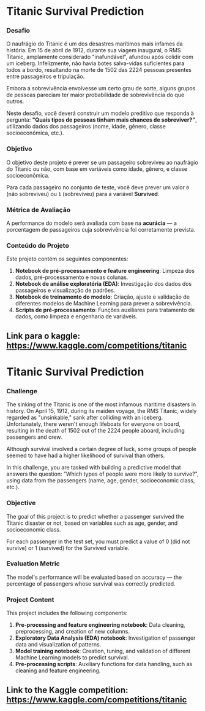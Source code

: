 # Titanic Survival Prediction

### Desafio
O naufrágio do Titanic é um dos desastres marítimos mais infames da história. Em 15 de abril de 1912, durante sua viagem inaugural, o RMS Titanic, amplamente considerado "inafundável", afundou após colidir com um iceberg. Infelizmente, não havia botes salva-vidas suficientes para todos a bordo, resultando na morte de 1502 das 2224 pessoas presentes entre passageiros e tripulação.

Embora a sobrevivência envolvesse um certo grau de sorte, alguns grupos de pessoas pareciam ter maior probabilidade de sobrevivência do que outros.

Neste desafio, você deverá construir um modelo preditivo que responda à pergunta: **"Quais tipos de pessoas tinham mais chances de sobreviver?"**, utilizando dados dos passageiros (nome, idade, gênero, classe socioeconômica, etc.).

### Objetivo
O objetivo deste projeto é prever se um passageiro sobreviveu ao naufrágio do Titanic ou não, com base em variáveis como idade, gênero, e classe socioeconômica.

Para cada passageiro no conjunto de teste, você deve prever um valor `0` (não sobreviveu) ou `1` (sobreviveu) para a variável **Survived**.

### Métrica de Avaliação
A performance do modelo será avaliada com base na **acurácia** — a porcentagem de passageiros cuja sobrevivência foi corretamente prevista.

### Conteúdo do Projeto
Este projeto contém os seguintes componentes:

1. **Notebook de pré-processamento e feature engineering**: Limpeza dos dados, pré-processamento e novas colunas.
2. **Notebook de análise exploratória (EDA)**: Investigação dos dados dos passageiros e visualização de padrões.
3. **Notebook de treinamento do modelo**: Criação, ajuste e validação de diferentes modelos de Machine Learning para prever a sobrevivência.
4. **Scripts de pré-processamento**: Funções auxiliares para tratamento de dados, como limpeza e engenharia de variáveis.


Link para o kaggle: https://www.kaggle.com/competitions/titanic
---

# Titanic Survival Prediction

### Challenge
The sinking of the Titanic is one of the most infamous maritime disasters in history. On April 15, 1912, during its maiden voyage, the RMS Titanic, widely regarded as "unsinkable," sank after colliding with an iceberg. Unfortunately, there weren't enough lifeboats for everyone on board, resulting in the death of 1502 out of the 2224 people aboard, including passengers and crew.

Although survival involved a certain degree of luck, some groups of people seemed to have had a higher likelihood of survival than others.

In this challenge, you are tasked with building a predictive model that answers the question: "Which types of people were more likely to survive?", using data from the passengers (name, age, gender, socioeconomic class, etc.).

### Objective
The goal of this project is to predict whether a passenger survived the Titanic disaster or not, based on variables such as age, gender, and socioeconomic class.

For each passenger in the test set, you must predict a value of 0 (did not survive) or 1 (survived) for the Survived variable.

### Evaluation Metric
The model's performance will be evaluated based on accuracy — the percentage of passengers whose survival was correctly predicted.

### Project Content
This project includes the following components:

1. **Pre-processing and feature engineering notebook**: Data cleaning, preprocessing, and creation of new columns.
2. **Exploratory Data Analysis (EDA) notebook**: Investigation of passenger data and visualization of patterns.
3. **Model training notebook**: Creation, tuning, and validation of different Machine Learning models to predict survival.
4. **Pre-processing scripts**: Auxiliary functions for data handling, such as cleaning and feature engineering.

Link to the Kaggle competition: https://www.kaggle.com/competitions/titanic
---
